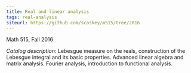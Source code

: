 ```yaml
---
title: Real and linear analysis
tags: real-analysis
siteurl: https://github.com/scoskey/m515/tree/2016
---
```


Math 515, Fall 2016<!--more-->

*Catalog description*: Lebesgue measure on the reals, construction of the Lebesgue integral and its basic properties. Advanced linear algebra and matrix analysis. Fourier analysis, introduction to functional analysis.
